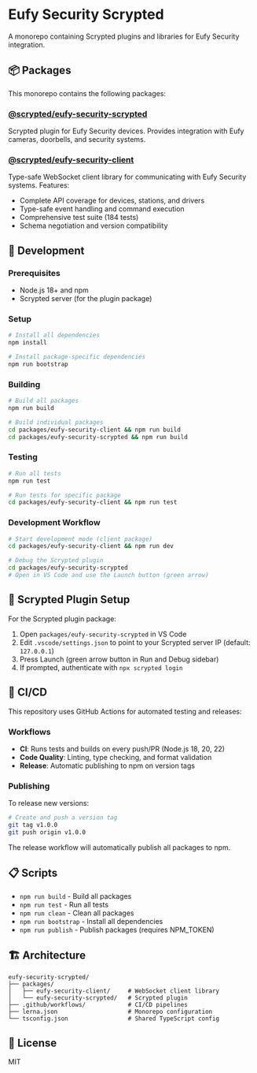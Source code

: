 # Eufy Security Scrypted

A monorepo containing Scrypted plugins and libraries for Eufy Security integration.

## 📦 Packages

This monorepo contains the following packages:

### [@scrypted/eufy-security-scrypted](packages/eufy-security-scrypted/)

Scrypted plugin for Eufy Security devices. Provides integration with Eufy cameras, doorbells, and security systems.

### [@scrypted/eufy-security-client](packages/eufy-security-client/)

Type-safe WebSocket client library for communicating with Eufy Security systems. Features:

- Complete API coverage for devices, stations, and drivers
- Type-safe event handling and command execution
- Comprehensive test suite (184 tests)
- Schema negotiation and version compatibility

## 🚀 Development

### Prerequisites

- Node.js 18+ and npm
- Scrypted server (for the plugin package)

### Setup

```bash
# Install all dependencies
npm install

# Install package-specific dependencies
npm run bootstrap
```

### Building

```bash
# Build all packages
npm run build

# Build individual packages
cd packages/eufy-security-client && npm run build
cd packages/eufy-security-scrypted && npm run build
```

### Testing

```bash
# Run all tests
npm run test

# Run tests for specific package
cd packages/eufy-security-client && npm run test
```

### Development Workflow

```bash
# Start development mode (client package)
cd packages/eufy-security-client && npm run dev

# Debug the Scrypted plugin
cd packages/eufy-security-scrypted
# Open in VS Code and use the Launch button (green arrow)
```

## 🔧 Scrypted Plugin Setup

For the Scrypted plugin package:

1. Open `packages/eufy-security-scrypted` in VS Code
2. Edit `.vscode/settings.json` to point to your Scrypted server IP (default: `127.0.0.1`)
3. Press Launch (green arrow button in Run and Debug sidebar)
4. If prompted, authenticate with `npx scrypted login`

## 🤖 CI/CD

This repository uses GitHub Actions for automated testing and releases:

### Workflows

- **CI**: Runs tests and builds on every push/PR (Node.js 18, 20, 22)
- **Code Quality**: Linting, type checking, and format validation
- **Release**: Automatic publishing to npm on version tags

### Publishing

To release new versions:

```bash
# Create and push a version tag
git tag v1.0.0
git push origin v1.0.0
```

The release workflow will automatically publish all packages to npm.

## 📋 Scripts

- `npm run build` - Build all packages
- `npm run test` - Run all tests
- `npm run clean` - Clean all packages
- `npm run bootstrap` - Install all dependencies
- `npm run publish` - Publish packages (requires NPM_TOKEN)

## 🏗️ Architecture

```
eufy-security-scrypted/
├── packages/
│   ├── eufy-security-client/     # WebSocket client library
│   └── eufy-security-scrypted/   # Scrypted plugin
├── .github/workflows/            # CI/CD pipelines
├── lerna.json                    # Monorepo configuration
└── tsconfig.json                 # Shared TypeScript config
```

## 📄 License

MIT
